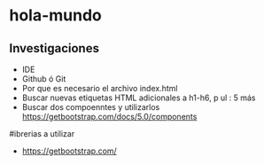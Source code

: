 # hola-mundo

## Investigaciones
- IDE
- Github ó Git
- Por que es necesario el archivo index.html
- Buscar nuevas etiquetas HTML adicionales a h1-h6, p ul : 5 más
- Buscar dos compoenntes y utilizarlos https://getbootstrap.com/docs/5.0/components

#ibrerias a utilizar
- https://getbootstrap.com/

